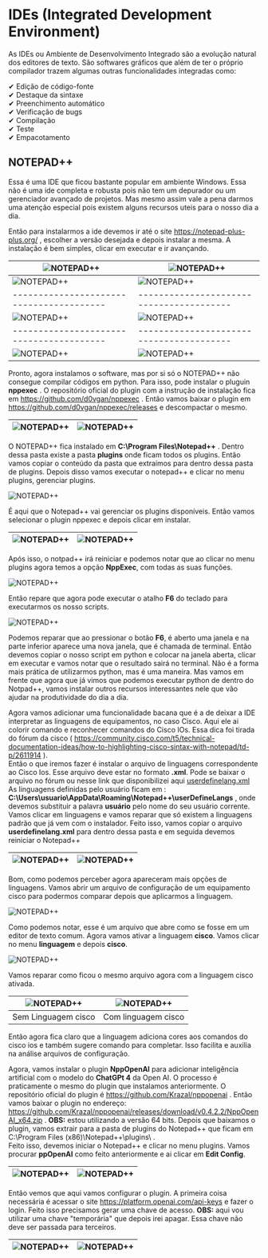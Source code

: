 # IDEs (Integrated Development Environment)

As IDEs ou Ambiente de Desenvolvimento Integrado são a evolução natural dos editores de texto. São softwares gráficos que além de ter o próprio compilador trazem algumas outras funcionalidades integradas como:  

✔ Edição de código-fonte  
✔ Destaque da sintaxe  
✔ Preenchimento automático  
✔ Verificação de bugs  
✔ Compilação  
✔ Teste  
✔ Empacotamento  

## NOTEPAD++

Essa é uma IDE que ficou bastante popular em ambiente Windows. Essa não é uma ide completa e robusta pois não tem um depurador ou um gerenciador avançado de projetos. Mas mesmo assim vale a pena darmos uma atenção especial pois existem alguns recursos uteis para o nosso dia a dia.  

Então para instalarmos a ide devemos ir até o site https://notepad-plus-plus.org/ , escolher a versão desejada e depois instalar a mesma. A instalação é bem simples, clicar em executar e ir avançando.  

| ![NOTEPAD++](Imagens/notepad++/01.png) | ![NOTEPAD++](Imagens/notepad++/02.png) |
|----------------------------------------|----------------------------------------|
| ![NOTEPAD++](Imagens/notepad++/03.png) | ![NOTEPAD++](Imagens/notepad++/04.png) |
|----------------------------------------|----------------------------------------|
| ![NOTEPAD++](Imagens/notepad++/05.png) | ![NOTEPAD++](Imagens/notepad++/06.png) |
|----------------------------------------|----------------------------------------|
| ![NOTEPAD++](Imagens/notepad++/07.png) | ![NOTEPAD++](Imagens/notepad++/08.png) |  

Pronto, agora instalamos o software, mas por si só o NOTEPAD++ não consegue compilar códigos em python. Para isso, pode instalar o pluguin **nppexec** . O repositório oficial do plugin com a instrução de instalação fica em https://github.com/d0vgan/nppexec . Então vamos baixar o plugin em https://github.com/d0vgan/nppexec/releases e descompactar o mesmo.  

| ![NOTEPAD++](Imagens/notepad++/09.png) | ![NOTEPAD++](Imagens/notepad++/10.png) | 
|----------------------------------------|----------------------------------------|

O NOTEPAD++ fica instalado em **C:\Program Files\Notepad++** . Dentro dessa pasta existe a pasta **plugins** onde ficam todos os plugins. Então vamos copiar o conteúdo da pasta que extraímos para dentro dessa pasta de plugins. Depois disso vamos executar o notepad++ e clicar no menu plugins, gerenciar plugins.  

![NOTEPAD++](Imagens/notepad++/11.png)  

É aqui que o Notepad++ vai gerenciar os plugins disponíveis. Então vamos selecionar o plugin nppexec e depois clicar em instalar.  

| ![NOTEPAD++](Imagens/notepad++/12.png) | ![NOTEPAD++](Imagens/notepad++/13.png) |
|----------------------------------------|----------------------------------------|    

Após isso, o notpad++ irá reiniciar e podemos notar que ao clicar no menu plugins agora temos a opção **NppExec**, com todas as suas funções.  

![NOTEPAD++](Imagens/notepad++/13.png)  

Então repare que agora pode executar o atalho **F6** do teclado para executarmos os nosso scripts.  

![NOTEPAD++](Imagens/notepad++/14.png)  

Podemos reparar que ao pressionar o botão **F6**, é aberto uma janela e na parte inferior aparece uma nova janela, que é chamada de terminal. Então devemos copiar o nosso script em python e colocar na janela aberta, clicar em executar e vamos notar que o resultado sairá no terminal. Não é a forma mais prática de utilizarmos python, mas é uma maneira. Mas vamos em frente que agora que já vimos que podemos executar python de dentro do Notpad++, vamos instalar outros recursos interessantes nele que vão ajudar na produtividade do dia a dia.  

Agora vamos adicionar uma funcionalidade bacana que é a de deixar a IDE interpretar as linguagens de equipamentos, no caso Cisco. Aqui ele ai colorir comando e reconhecer comandos do Cisco IOs. Essa dica foi tirada do fórum da cisco ( https://community.cisco.com/t5/technical-documentation-ideas/how-to-highlighting-cisco-sintax-with-notepad/td-p/2611914 ).  
Então o que iremos fazer é instalar o arquivo de linguagens correspondente ao Cisco Ios. Esse arquivo deve estar no formato **.xml**. Pode se baixar o arquivo no fórum ou nesse link que disponibilizei aqui [userdefinelang.xml](Arquivos/userdefinelang.xml)  
As linguagens definidas pelo usuário ficam em : **C:\Users\usuario\AppData\Roaming\Notepad++\userDefineLangs** , onde devemos substituir a palavra **usuário** pelo nome do seu usuário corrente. Vamos clicar em linguagens e vamos reparar que só existem a linguagens padrão que já vem com o instalador. Feito isso, vamos copiar o arquivo **userdefinelang.xml** para dentro dessa pasta e em seguida devemos reiniciar o Notepad++

| ![NOTEPAD++](Imagens/notepad++/16.png) | ![NOTEPAD++](Imagens/notepad++/17.png) |
|----------------------------------------|----------------------------------------|

Bom, como podemos perceber agora apareceram mais opções de linguagens. Vamos abrir um arquivo de configuração de um equipamento cisco para podermos comparar depois que aplicarmos a linguagem.  

![NOTEPAD++](Imagens/notepad++/18.png)  

Como podemos notar, esse é um arquivo que abre como se fosse em um editor de texto comum. Agora vamos ativar a linguagem **cisco**. Vamos clicar no menu **linguagem** e depois **cisco**.  

![NOTEPAD++](Imagens/notepad++/17.png)  

Vamos reparar como ficou o mesmo arquivo agora com a linguagem cisco ativada.  

| ![NOTEPAD++](Imagens/notepad++/18.png) | ![NOTEPAD++](Imagens/notepad++/20.png) |
|----------------------------------------|----------------------------------------|
| Sem Linguagem cisco                    | Com linguagem cisco                    |

Então agora fica claro que a linguagem adiciona cores aos comandos do cisco ios e também sugere comando para completar. Isso facilita e auxilia na análise arquivos de configuração.  

Agora, vamos instalar o plugin **NppOpenAI** para adicionar inteligência artificial com o modelo do **ChatGPt 4** da Open AI. O processo é praticamente o mesmo do plugin que instalamos anteriormente. O repositório oficial do plugin é https://github.com/Krazal/nppopenai . Então vamos baixar o plugin no endereço:  https://github.com/Krazal/nppopenai/releases/download/v0.4.2.2/NppOpenAI_x64.zip . **OBS:** estou utilizando a versão 64 bits. Depois que baixamos o plugin, vamos extrair para a pasta de plugins do Notepad++ que ficam em C:\Program Files (x86)\Notepad++\plugins\ .  
Feito isso, devemos iniciar o Notepad++ e clicar no menu plugins. Vamos procurar **ppOpenAI** como feito anteriormente e ai clicar em **Edit Config**.  

| ![NOTEPAD++](Imagens/notepad++/21.png) | ![NOTEPAD++](Imagens/notepad++/22.png) |  
|----------------------------------------|----------------------------------------|

Então vemos que aqui vamos configurar o plugin. A primeira coisa necessária é acessar o site https://platform.openai.com/api-keys e fazer o login. Feito isso precisamos gerar uma chave de acesso. **OBS:** aqui vou utilizar uma chave "temporária" que depois irei apagar. Essa chave não deve ser passada para terceiros.  

| ![NOTEPAD++](Imagens/notepad++/23.png) | ![NOTEPAD++](Imagens/notepad++/24.png) |  
|----------------------------------------|----------------------------------------|

